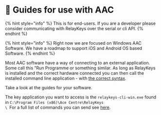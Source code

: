 # 💬 Guides for use with AAC

{% hint style="info" %}
This is for end-users. If you are a developer please consider communicating with RelayKeys over the serial or cli API.&#x20;
{% endhint %}

{% hint style="info" %}
Right now we are focused on Windows AAC Software. We have a roadmap to support iOS and Android OS based Software.&#x20;
{% endhint %}

Most AAC software have a way of connecting to an external application. Some call this "Run Programme or something similar. As long as RelayKeys is installed and the correct hardware connected you can then call the installed command line application - with [the correct syntax](../../technical/reference.html).

Take a look at the guides for your software.

The key application you want to access is the `relaykeys-cli-win.exe` found in `C:\Program Files (x86)\Ace Centre\RelayKeys`\
``\
``For a full list of commands you can send see [here](../developers/relaykeys-cli.md).&#x20;
